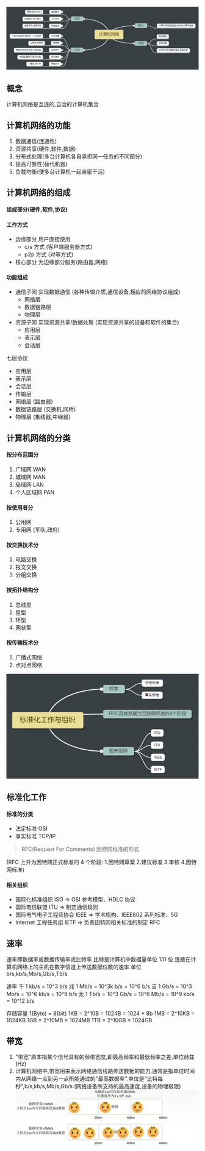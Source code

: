 ![计算机网络](https://github.com/easterCat/networks/blob/master/%E8%AE%A1%E7%AE%97%E6%9C%BA%E7%BD%91%E7%BB%9C.png?raw=true)

## 概念

计算机网络是互连的,自治的计算机集合

## 计算机网络的功能

1. 数据通信(连通性)
2. 资源共享(硬件,软件,数据)
3. 分布式处理(多台计算机各自承担同一任务的不同部分)
4. 提高可靠性(替代机器)
5. 负载均衡(使多台计算机一起亲密干活)

## 计算机网络的组成

#### 组成部分(硬件,软件,协议)

#### 工作方式

- 边缘部分 用户直接使用
  - c/s 方式 (客户端服务器方式)
  - p2p 方式 (对等方式)
- 核心部分 为边缘部分服务(路由器,网络)

#### 功能组成

- 通信子网 实现数据通信 (各种传输介质,通信设备,相应的网络协议组成)
  - 网络层
  - 数据链路层
  - 物理层
- 资源子网 实现资源共享/数据处理 (实现资源共享的设备和软件的集合)
  - 应用层
  - 表示层
  - 会话层

七层协议

- 应用层
- 表示层
- 会话层
- 传输层
- 网络层 (路由器)
- 数据链路层 (交换机,网桥)
- 物理层 (集线器,中继器)

## 计算机网络的分类

#### 按分布范围分

1. 广域网 WAN
2. 城域网 MAN
3. 局域网 LAN
4. 个人区域网 PAN

#### 按使用者分

1. 公用网
2. 专用网 (军队,政府)

#### 按交换技术分

1. 电路交换
2. 报文交换
3. 分组交换

#### 按拓扑结构分

1. 总线型
2. 星型
3. 环型
4. 网状型

#### 按传输技术分

1. 广播式网络
2. 点对点网络

![计算机网络](https://github.com/easterCat/networks/blob/master/%E8%AE%A1%E7%AE%97%E6%9C%BA%E7%BD%91%E7%BB%9C2.png?raw=true)

## 标准化工作

#### 标准的分类

- 法定标准 OSI
- 事实标准 TCP/IP

> RFC(Request For Comments) 因特网标准的形式

(RFC 上升为因特网正式标准的 4 个阶段: 1.因特网草案 2.建议标准 3.审核 4.因特网标准)

#### 相关组织

- 国际化标准组织 ISO => OSI 参考模型、HDLC 协议
- 国际电信联盟 ITU => 制定通信规则
- 国际电气电子工程师协会 IEEE => 学术机构、IEEE802 系列标准、5G
- Internet 工程任务组 IETF => 负责因特网相关标准的制定 RFC

## 速率

速率即数据率或数据传输率或比特率
比特是计算机中数据量单位 1/0 位
连接在计算机网络上的主机在数字信道上传送数据位数的速率
单位 b/s,kb/s,Mb/s,Gb/s,Tb/s

速率
千 1 kb/s = 10^3 b/s
兆 1 Mb/s = 10^3k b/s = 10^6 b/s
吉 1 Gb/s = 10^3 Mb/s = 10^6 kb/s = 10^9 b/s
太 1 Tb/s = 10^3 Gb/s = 10^6 Mb/s = 10^9 kb/s = 10^12 b/s

存储容量
1(Byte) = 8(bit)
1KB = 2^10B = 1024B = 1024 \* 8b
1MB = 2^10KB = 1024KB
1GB = 2^10MB = 1024MB
1TB = 2^10GB = 1024GB

## 带宽

1. "带宽"原本指某个信号具有的频带宽度,即最高频率和最低频率之差,单位赫兹(Hz)
2. 计算机网络中,带宽用来表示网络通信线路传送数据的能力,通常是指单位时间内从网络一点到另一点所能通过的"最高数据率".单位是"比特每秒",b/s,kb/s,Mb/s,Gb/s (网络设备所支持的最高速度,设备的物理极限)
![计算机网络](https://github.com/easterCat/networks/blob/master/%E8%AE%A1%E7%AE%97%E6%9C%BA%E7%BD%91%E7%BB%9C3.png?raw=true)